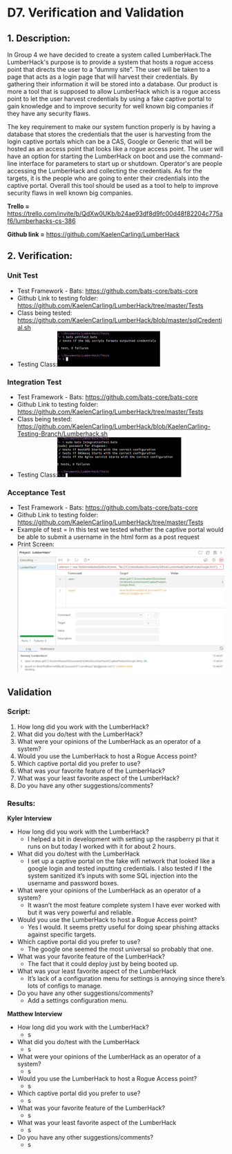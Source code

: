 # D7. Verification and Validation

## 1. Description:
In Group 4 we have decided to create a system called LumberHack.The LumberHack's purpose is to provide a system that hosts a rogue access point that directs the user to a “dummy site”. The user will be taken to a page that acts as a login page that will harvest their credentials. By gathering their information it will be stored into a database. Our product is more a tool that is supposed to allow LumberHack which is a rogue access point to let the user harvest credentials by using a fake captive portal to gain knowledge and to improve security for well known big companies if they have any security flaws.  

The key requirement to make our system function properly is by having a database that stores the credentials that the user is harvesting from the login captive portals which can be a CAS, Google or Generic that will be hosted as an access point that looks like a rogue access point. The user will have an option for starting the LumberHack on boot and use the command-line interface for parameters to start up or shutdown. Operator's are people accessing the LumberHack and collecting the credentials. As for the targets, it is the people who are going to enter their credentials into the captive portal. Overall this tool should be used as a tool to help to improve security flaws in well known big companies. 


**Trello =** https://trello.com/invite/b/QdXw0UKb/b24ae93df8d9fc00d48f82204c775af6/lumberhacks-cs-386

**Github link =** https://github.com/KaelenCarling/LumberHack

## 2. Verification:

### Unit Test
 * Test Framework - Bats: https://github.com/bats-core/bats-core
 * Github Link to testing folder: https://github.com/KaelenCarling/LumberHack/tree/master/Tests
 * Class being tested: https://github.com/KaelenCarling/LumberHack/blob/master/sqlCredential.sh
 * Testing Class:![Unit test](https://github.com/KaelenCarling/LumberHack/blob/master/Pictures/Unit%20Test.png)
 
### Integration Test
 * Test Framework - Bats: https://github.com/bats-core/bats-core
 * Github Link to testing folder: https://github.com/KaelenCarling/LumberHack/tree/master/Tests
 * Class being tested: https://github.com/KaelenCarling/LumberHack/blob/KaelenCarling-Testing-Branch/Lumberhack.sh
 * Testing Class:![Integration Test](https://github.com/KaelenCarling/LumberHack/blob/master/Pictures/Integration%20Test.png)
 
### Acceptance Test
 * Test Framework - Bats: https://github.com/bats-core/bats-core
 * Github Link to testing folder: https://github.com/KaelenCarling/LumberHack/tree/master/Tests
 * Example of test = In this test we tested whether the captive portal would be able to submit a username in the html form as a     post request
 * Print Screen:![Acceptance Test](https://github.com/KaelenCarling/LumberHack/blob/master/Pictures/acceptance%20test.png)
 
## Validation
### Script:
1. How long did you work with the LumberHack?
2. What did you do/test with the LumberHack?
3. What were your opinions of the LumberHack as an operator of a system?
4. Would you use the LumberHack to host a Rogue Access point?
5. Which captive portal did you prefer to use?
6. What was your favorite feature of the LumberHack?
7. What was your least favorite aspect of the LumberHack?
8. Do you have any other suggestions/comments?

### Results:
**Kyler Interview**
* How long did you work with the LumberHack?
  * I helped a bit in development with setting up the raspberry pi that it runs on but today I worked with it for about 2 hours.
* What did you do/test with the LumberHack
  * I set up a captive portal on the fake wifi network that looked like a google login and tested inputting credentials. I also tested if I the system sanitized it’s inputs with some SQL injection into the username and password boxes.
* What were your opinions of the LumberHack as an operator of a system?
  * It wasn’t the most feature complete system I have ever worked with but it was very powerful and reliable.
* Would you use the LumberHack to host a Rogue Access point?
  * Yes I would. It seems pretty useful for doing spear phishing attacks against specific targets.
* Which captive portal did you prefer to use?
  * The google one seemed the most universal so probably that one.
* What was your favorite feature of the LumberHack?
  * The fact that it could deploy just by being booted up.
* What was your least favorite aspect of the LumberHack
  * It’s lack of a configuration menu for settings is annoying since there’s lots of configs to manage.
* Do you have any other suggestions/comments?
  * Add a settings configuration menu.

**Matthew Interview**
* How long did you work with the LumberHack?
  * s
* What did you do/test with the LumberHack
  * s
* What were your opinions of the LumberHack as an operator of a system?
  * s
* Would you use the LumberHack to host a Rogue Access point?
  * s
* Which captive portal did you prefer to use?
  * s
* What was your favorite feature of the LumberHack?
  * s
* What was your least favorite aspect of the LumberHack
  * s
* Do you have any other suggestions/comments?
  * s

